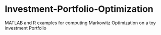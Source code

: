 # Investment-Portfolio-Optimization
MATLAB and R examples for computing Markowitz Optimization on a toy investment Portfolio
